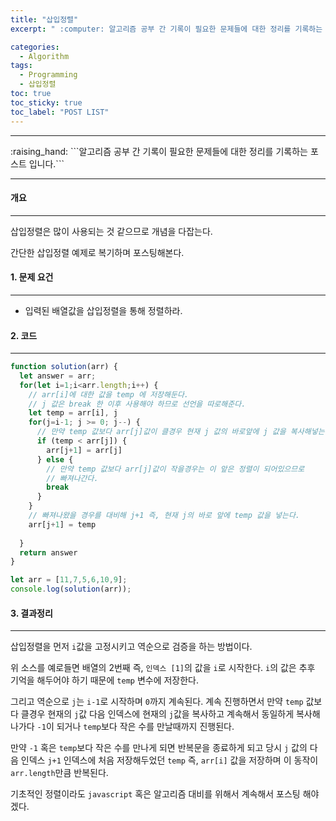 ```yaml
---
title: "삽입정렬"
excerpt: " :computer: 알고리즘 공부 간 기록이 필요한 문제들에 대한 정리를 기록하는 포스트 입니다."

categories:
  - Algorithm
tags:
  - Programming
  - 삽입정렬
toc: true
toc_sticky: true
toc_label: "POST LIST"
---
```


<hr>
:raising_hand:  ```알고리즘 공부 간 기록이 필요한 문제들에 대한 정리를 기록하는 포스트 입니다.```
<hr>

#### 개요
---

삽입정렬은 많이 사용되는 것 같으므로 개념을 다잡는다.

간단한 삽입정렬 예제로 복기하며 포스팅해본다.

#### 1. 문제 요건

---

- 입력된 배열값을 삽입정렬을 통해 정렬하라.

#### 2. 코드

---

```javascript
function solution(arr) {
  let answer = arr;
  for(let i=1;i<arr.length;i++) {
    // arr[i]에 대한 값을 temp 에 저장해둔다. 
    // j 값은 break 한 이후 사용해야 하므로 선언을 따로해준다.
    let temp = arr[i], j
    for(j=i-1; j >= 0; j--) {
      // 만약 temp 값보다 arr[j]값이 클경우 현재 j 값의 바로앞에 j 값을 복사해넣는다.
      if (temp < arr[j]) {
        arr[j+1] = arr[j]
      } else {
        // 만약 temp 값보다 arr[j]값이 작을경우는 이 앞은 정렬이 되어있으므로
        // 빠져나간다.
        break
      }
    }
    // 빠져나왔을 경우를 대비해 j+1 즉, 현재 j의 바로 앞에 temp 값을 넣는다.
    arr[j+1] = temp
    
  }
  return answer
}

let arr = [11,7,5,6,10,9];
console.log(solution(arr));
```

#### 3. 결과정리

---

삽입정렬을 먼저 `i`값을 고정시키고 역순으로 검증을 하는 방법이다.

위 소스를 예로들면 배열의 2번째 즉, `인덱스 [1]`의 값을 `i`로 시작한다.
`i`의 값은 추후 기억을 해두어야 하기 때문에 `temp` 변수에 저장한다.

그리고 역순으로 `j`는 `i-1`로 시작하며 `0`까지 계속된다.
계속 진행하면서 만약 `temp` 값보다 클경우 현재의 `j`값 다음 인덱스에 현재의 `j`값을 복사하고
계속해서 동일하게 복사해나가다 `-1`이 되거나 `temp`보다 작은 수를 만날때까지 진행된다.

만약 `-1` 혹은 `temp`보다 작은 수를 만나게 되면 반복문을 종료하게 되고 당시 `j` 값의 다음 인덱스 `j+1` 인덱스에
처음 저장해두었던 `temp` 즉, `arr[i]` 값을 저장하며 이 동작이 `arr.length`만큼 반복된다.

기초적인 정렬이라도 `javascript` 혹은 알고리즘 대비를 위해서 계속해서 포스팅 해야겠다.



